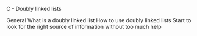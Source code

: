 C - Doubly linked lists

General
What is a doubly linked list
How to use doubly linked lists
Start to look for the right source of information without too much help
